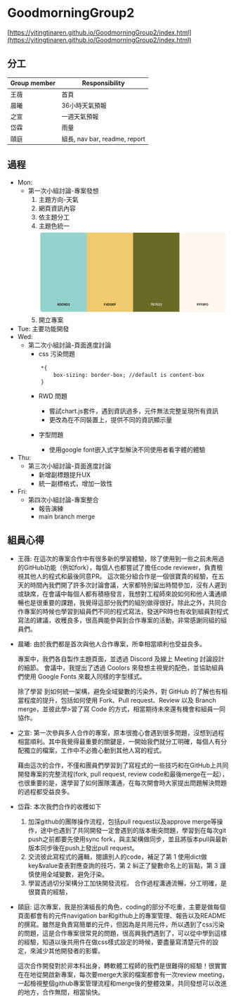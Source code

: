 # GoodmorningGroup2
[https://yitingtinaren.github.io/GoodmorningGroup2/index.html](https://yitingtinaren.github.io/GoodmorningGroup2/index.html)

## 分工
|Group member|Responsibility|
|---|---|
|王薇|首頁|
|晨曦|36小時天氣預報|
|之宣|一週天氣預報|
|岱霖|雨量|
|頤庭|組長, nav bar, readme, report|

## 過程
- Mon: 
    * 第一次小組討論-專案發想
        1. 主題方向-天氣
        2. 網頁資訊內容
        3. 依主題分工
        4. 主題色統一
            ![image](img/palette.png)
        5. 開立專案
- Tue: 主要功能開發
- Wed: 
    * 第二次小組討論-頁面進度討論
        - css 污染問題
        ```
            *{
                box-sizing: border-box; //default is content-box
            }
        ```
        - RWD 問題
            * 嘗試chart.js套件，遇到資訊過多，元件無法完整呈現所有資訊
            * 更改為在不同裝置上，提供不同的資訊顯示量
        
        - 字型問題
            * 使用google font嵌入式字型解決不同使用者看字體的體驗
- Thu:
    * 第三次小組討論-頁面進度討論
        - 新增副標題提升UX
        - 統一副標格式，增加一致性
- Fri:
    * 第四次小組討論-專案整合
        - 報告演練
        - main branch merge

## 組員心得
* 王薇:
    在這次的專案合作中有很多新的學習體驗，除了使用到一些之前未用過的GitHub功能（例如fork），每個人也都嘗試了擔任code reviewer，負責檢視其他人的程式和最後同意PR。
    這次能分組合作是一個很寶貴的經驗，在五天的時間內我們開了許多次討論會議，大家都特別留出時間參加，沒有人遲到或缺席，在會議中每個人都有積極發言，我想對工程師來說如何和他人溝通順暢也是很重要的課題，我覺得這部分我們的組別做得很好。除此之外，共同合作專案的時候也學習到組員們不同的程式寫法，發送PR時也有收到組員對程式寫法的建議，收穫良多，很高興能參與到合作專案的活動，非常感謝同組的組員們。

* 晨曦:
    由於我們都是首次與他人合作專案，所幸相當順利也受益良多。
    
    專案中，我們各自製作主題頁面，並透過 Discord 及線上 Meeting 討論設計的細節。
    會議中，我提出了透過 Coolors 來發想主視覺的配色，並協助組員們使用 Google Fonts 來載入同樣的字型樣式。
    
    除了學習  到如何統一架構，避免全域變數的污染外，對 GitHub 的了解也有相當程度的提升，包括如何使用 Fork、Pull request、Review 以及 Branch merge，並彼此學>習了寫 Code 的方式，相當期待未來還有機會和組員一同協作。 

* 之宣:
    第一次參與多人合作的專案，原本很擔心會遇到很多問題，沒想到過程相當順利。其中我覺得最重要的關鍵是，一開始我們就分工明確，每個人有分配獨立的檔案，工作中不必擔心動到其他人寫的程式。

    藉由這次的合作，不僅和團員們學習到了寫程式的一些技巧和在GitHub上共同開發專案的完整流程(fork, pull request, review code和最後merge在一起），也很重要的是，還學習了如何團隊溝通，在每次開會時大家提出問題解決問題的過程都受益良多。

* 岱霖:
    本次我們合作的收穫如下
    1. 加深github的團隊操作流程，包括pull request以及approve merge等操作，途中也遇到了共同開發一定會遇到的版本衝突問題，學習到在每次git push之前都要先使用sync fork，與主架構做同步，並且將版本pull與最新版本同步後在push上發出pull request。
    2. 交流彼此寫程式的邏輯，閱讀別人的code，補足了第 1 使用dict做key&value查表對應查詢的技巧，第 2 糾正了變數命名上的盲點，第 3 謹慎使用全域變數，避免汙染。
    3. 學習透過切分架構分工加快開發流程。
    合作過程溝通流暢，分工明確，是很寶貴的經驗，

* 頤庭:
    這次專案，我是扮演組長的角色，coding的部分不吃重，主要是做每個頁面都會有的元件navigation bar和github上的專案管理、報告以及README的撰寫。雖然是負責寫簡單的元件，但因為是共用元件，所以遇到了css污染的問題，這是合作專案很常見的問題，很高興我們遇到了，可以從中學到這樣的經驗，知道以後共用件在做css樣式設定的時候，要盡量寫清楚元件的設定，來減少其他開發者的影響。

    這次合作開發對於非本科出身，轉軟體工程師的我們是很難得的經驗！很實實在在地從開啟新專案，每次要merge大家的檔案都會有一次review meeting，一起檢視整個github專案管理流程和merge後的整體效果，共同發想可以改進的地方，合作無間，相當愉快。


